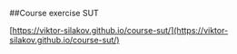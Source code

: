 ##Course exercise SUT

[https://viktor-silakov.github.io/course-sut/](https://viktor-silakov.github.io/course-sut/)
